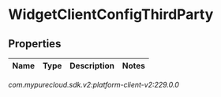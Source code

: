 # WidgetClientConfigThirdParty


## Properties

| Name | Type | Description | Notes |
| ------------ | ------------- | ------------- | ------------- |




_com.mypurecloud.sdk.v2:platform-client-v2:229.0.0_
